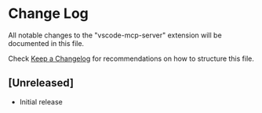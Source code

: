 # Change Log

All notable changes to the "vscode-mcp-server" extension will be documented in this file.

Check [Keep a Changelog](http://keepachangelog.com/) for recommendations on how to structure this file.

## [Unreleased]

- Initial release